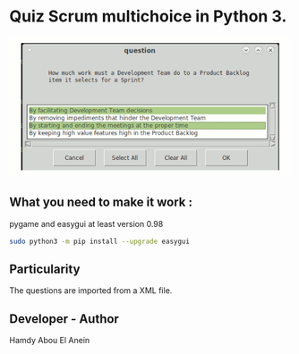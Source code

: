 # Quiz Scrum multichoice in Python 3.

![Screenshot](screenshot.gif)

## What you need to make it work :
pygame and easygui at least version 0.98  
```sh
sudo python3 -m pip install --upgrade easygui
```
## Particularity
The questions are imported from a XML file.

## Developer - Author

Hamdy Abou El Anein

